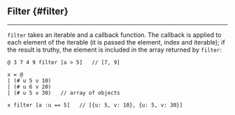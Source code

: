 ## Filter {#filter}

---

`filter` takes an iterable and a callback function. The callback is applied to each element of the iterable (it is passed the element, index and iterable); if the result is truthy, the element is included in the array returned by `filter`:

```
@ 3 7 4 9 filter [a > 5]   // [7, 9]

x = @ 
| (# u 5 v 10)
| (# u 6 v 20)
| (# u 5 v 30)   // array of objects

x filter [a :u == 5]   // [{u: 5, v: 10}, {u: 5, v: 30}]
```